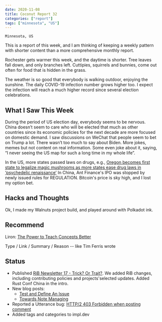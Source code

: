 ```yaml
---
date: 2020-11-08
title: Coconut Report 32
categories: ["report"]
tags: ["minnesota", "US"]
---
```


`Minnesota, US`

This is a report of this week, and I am thinking of
keeping a weekly pattern with shorter content than
a more comprehensive monthly report.

Rochester gets warmer this week, and the daytime is shorter.
Tree leaves fall down, and only branches left.
Cuttipies, squirrels and bunnies, come out often
for food that is hidden in the grass.

The weather is so good that everybody is walking outdoor,
enjoying the sunshine.
The daily COVID-19 infection number grows higher too.
I expect the infection will reach a much higher record
since several election celebrations.


## What I Saw This Week

During the period of US election day, everybody seems to be nervous.
China doesn’t seem to care who will be elected that
much as other countries since its economic policies
for the next decade are more focused on domestic demand.
I saw discussions on WeChat that people seem to bet on Trump a lot.
There wasn’t too much to say about Biden.
More jokes, memes but not content on real information.
Some even joke about it, saying,
“I never seeing the US map for such a long time in my whole life”.

In the US, more states passed laws on drugs, e.g.,
[Oregon becomes first state to legalize magic mushrooms as more states ease drug laws in ‘psychedelic renaissance’](https://www.cnbc.com/2020/11/04/oregon-becomes-first-state-to-legalize-magic-mushrooms-as-more-states-ease-drug-laws.html)
In China, Ant Finance's IPO was stopped by
newly issued rules for REGULATION.
Bitcoin's price is sky high, and I lost my option bet.

## Hacks and Thoughts


Ok, I made my Walnuts project build, and played around with Polkadot ink.



## Recommend

Liron: [The Power to Teach Concepts Better](https://www.lesswrong.com/posts/CD2kRisJcdBRLhrC5/the-power-to-teach-concepts-better)

Type / Link / Summary / Reason -- like Tim Ferris wrote



## Status

- Published [RiB Newsletter 17 - Trick? Or Trait?](https://rustinblockchain.org/newsletters/2020-11-04-trick-or-trait/).
  We added RiB changes, including contributing policies and projects'selected updates.
  Added Rust Conf China in the intro.
- New blog posts:
  - [Test and Define An Issue](/posts/test-and-define-an-issue)
  - [Towards Note Managing](/posts/towards-notes-managing)
- Reported a Utterance bug: [HTTP/2 403 Forbidden when posting comment](https://github.com/utterance/utterances/issues/418)
- Added tags and categories to impl.dev






